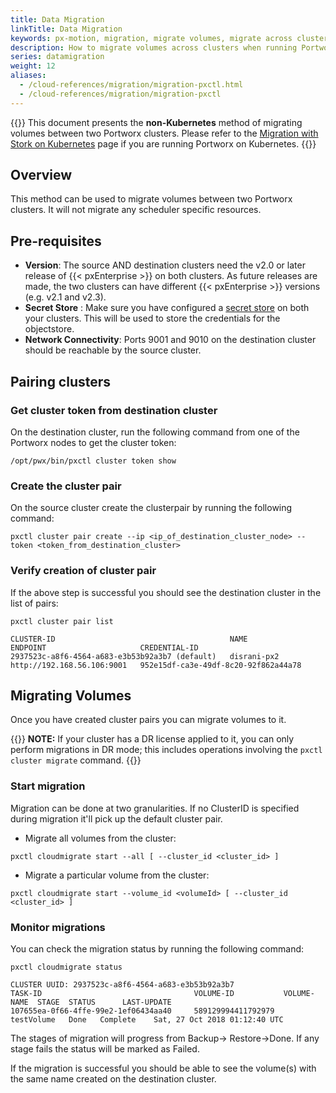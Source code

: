 ```yaml
---
title: Data Migration
linkTitle: Data Migration
keywords: px-motion, migration, migrate volumes, migrate across clusters, cloud, backup, restore, snapshot, DR
description: How to migrate volumes across clusters when running Portworx on other orchestrators.
series: datamigration
weight: 12
aliases:
  - /cloud-references/migration/migration-pxctl.html
  - /cloud-references/migration/migration-pxctl
---
```


{{<info>}}
This document presents the **non-Kubernetes** method of migrating volumes between two Portworx clusters. Please refer to the [Migration with Stork on Kubernetes](/portworx-install-with-kubernetes/migration) page if you are running Portworx on Kubernetes.
{{</info>}}

## Overview

This method can be used to migrate volumes between two Portworx clusters. It will not migrate any scheduler specific resources.

## Pre-requisites

* **Version**: The source AND destination clusters need the v2.0 or later
release of {{< pxEnterprise >}} on both clusters. As future releases are made, the two clusters can have different {{< pxEnterprise >}} versions (e.g. v2.1 and v2.3).
* **Secret Store** : Make sure you have configured a [secret store](/key-management) on both your clusters.
This will be used to store the credentials for the objectstore.
* **Network Connectivity**: Ports 9001 and 9010 on the destination cluster should be
reachable by the source cluster.

## Pairing clusters

### Get cluster token from destination cluster

On the destination cluster, run the following command from one of the Portworx nodes to get the cluster token:

```text
/opt/pwx/bin/pxctl cluster token show
```

### Create the cluster pair

On the source cluster create the clusterpair by running the following command:

```text
pxctl cluster pair create --ip <ip_of_destination_cluster_node> --token <token_from_destination_cluster>
```

### Verify creation of cluster pair

If the above step is successful you should see the destination cluster in the list of pairs:

```text
pxctl cluster pair list
```

```output
CLUSTER-ID                                       NAME            ENDPOINT                     CREDENTIAL-ID
2937523c-a8f6-4564-a683-e3b53b92a3b7 (default)   disrani-px2     http://192.168.56.106:9001   952e15df-ca3e-49df-8c20-92f862a44a78
```

## Migrating Volumes

Once you have created cluster pairs you can migrate volumes to it.

{{<info>}}
**NOTE:** If your cluster has a DR license applied to it, you can only perform migrations in DR mode; this includes operations involving the `pxctl cluster migrate` command.
{{</info>}}

### Start migration

Migration can be done at two granularities. If no ClusterID is specified during migration it'll pick up the default cluster pair.

* Migrate all volumes from the cluster:

```text
pxctl cloudmigrate start --all [ --cluster_id <cluster_id> ]
```

* Migrate a particular volume from the cluster:

```text
pxctl cloudmigrate start --volume_id <volumeId> [ --cluster_id <cluster_id> ]
```

### Monitor migrations

You can check the migration status by running the following command:

```text
pxctl cloudmigrate status
```

```output
CLUSTER UUID: 2937523c-a8f6-4564-a683-e3b53b92a3b7
TASK-ID                                  VOLUME-ID           VOLUME-NAME  STAGE  STATUS      LAST-UPDATE
107655ea-0f66-4ffe-99e2-1ef06434aa40     589129994411792979  testVolume   Done   Complete    Sat, 27 Oct 2018 01:12:40 UTC
```

The stages of migration will progress from Backup→ Restore→Done. If any stage fails the status will be marked as Failed.

If the migration is successful you should be able to see the volume(s) with the same name created on the destination cluster.
